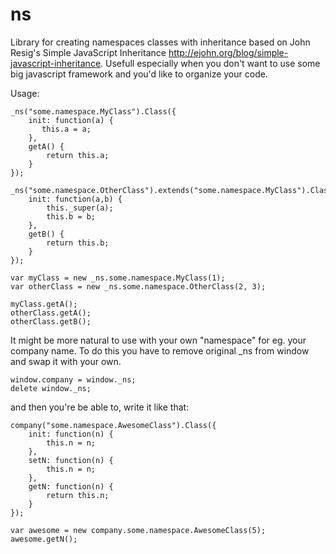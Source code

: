 # ns
Library for creating namespaces classes with inheritance based on John Resig's Simple JavaScript Inheritance http://ejohn.org/blog/simple-javascript-inheritance.
Usefull especially when you don't want to use some big javascript framework and you'd like to organize your code.

Usage:
```
_ns("some.namespace.MyClass").Class({
    init: function(a) {
       this.a = a;
    },
    getA() {
        return this.a;
    }
});

_ns("some.namespace.OtherClass").extends("some.namespace.MyClass").Class({
    init: function(a,b) {
        this._super(a);
        this.b = b;
    },
    getB() {
        return this.b;
    }
});

var myClass = new _ns.some.namespace.MyClass(1);
var otherClass = new _ns.some.namespace.OtherClass(2, 3);

myClass.getA();
otherClass.getA();
otherClass.getB();
```

It might be more natural to use with your own "namespace" for eg. your company name. To do this you have to remove original _ns from window and swap it with your own.
```
window.company = window._ns;
delete window._ns;
````

and then you're be able to, write it like that:
```
company("some.namespace.AwesomeClass").Class({
    init: function(n) {
        this.n = n;
    },
    setN: function(n) {
        this.n = n;
    },
    getN: function(n) {
        return this.n;
    }
});

var awesome = new company.some.namespace.AwesomeClass(5);
awesome.getN();
